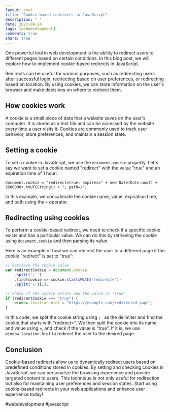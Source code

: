 ```yaml
---
layout: post
title: "Cookie-based redirects in JavaScript"
description: " "
date: 2023-09-24
tags: [webdevelopment]
comments: true
share: true
---
```


One powerful tool in web development is the ability to redirect users to different pages based on certain conditions. In this blog post, we will explore how to implement cookie-based redirects in JavaScript.

Redirects can be useful for various purposes, such as redirecting users after successful login, redirecting based on user preferences, or redirecting based on location. By using cookies, we can store information on the user's browser and make decisions on where to redirect them.

## How cookies work
A cookie is a small piece of data that a website saves on the user's computer. It is stored as a text file and can be accessed by the website every time a user visits it. Cookies are commonly used to track user behavior, store preferences, and maintain a session state.

## Setting a cookie
To set a cookie in JavaScript, we use the `document.cookie` property. Let's say we want to set a cookie named "redirect" with the value "true" and an expiration time of 1 hour:

```
document.cookie = "redirect=true; expires=" + new Date(Date.now() + 3600000).toUTCString() + "; path=/";
```

In this example, we concatenate the cookie name, value, expiration time, and path using the `+` operator.

## Redirecting using cookies
To perform a cookie-based redirect, we need to check if a specific cookie exists and has a particular value. We can do this by retrieving the cookie using `document.cookie` and then parsing its value.

Here is an example of how we can redirect the user to a different page if the cookie "redirect" is set to "true":

```javascript
// Retrieve the cookie value
var redirectCookie = document.cookie
    .split('; ')
    .find(cookie => cookie.startsWith('redirect='))
    .split('=')[1];

// Check if the cookie exists and the value is "true"
if (redirectCookie === "true") {
    window.location.href = "https://example.com/redirected-page";
}
```

In this code, we split the cookie string using `; ` as the delimiter and find the cookie that starts with "redirect=". We then split the cookie into its name and value using `=`, and check if the value is "true". If it is, we use `window.location.href` to redirect the user to the desired page.

## Conclusion
Cookie-based redirects allow us to dynamically redirect users based on predefined conditions stored in cookies. By setting and checking cookies in JavaScript, we can personalize the browsing experience and provide targeted content to users. This technique is not only useful for redirection but also for maintaining user preferences and session states. Start using cookie-based redirects in your web applications and enhance user experience today!

#webdevelopment #javascript